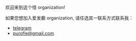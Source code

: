 欢迎来到这个怪 organization!

如果您想加入爱发癫 organization, 请任选其一联系方式联系我：
- [telegram](t.me/purolle)
- <purofle@gmail.com>
